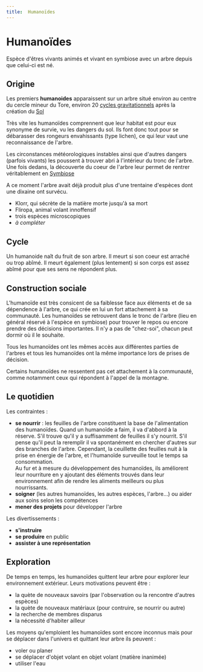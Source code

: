 ```yaml
---
title:  Humanoïdes
---
```


Humanoïdes
==========

Espèce d'êtres vivants animés et vivant en symbiose avec un arbre depuis que celui-ci est né.

Origine
-------

Les premiers **humanoides** apparaissent sur un arbre situé environ au centre du cercle mineur du Tore, environ 20 [cycles gravitationnels](loi_verticale.md#Disquedegravité) après la création du [Sol](sol.md)

Très vite les humanoïdes comprennent que leur habitat est pour eux synonyme de survie, vu les dangers du sol. Ils font donc tout pour se débarasser des rongeurs envahissants (type lichen), ce qui leur vaut une reconnaissance de l'arbre. 

Les circonstances météorologiques instables ainsi que d'autres dangers (parfois vivants) les poussent à trouver abri à l'intérieur du tronc de l'arbre. Une fois dedans, la découverte du coeur de l'arbre leur permet de rentrer véritablement en [Symbiose](symbiose.md)

A ce moment l'arbre avait déjà produit plus d'une trentaine d'espèces dont une dixaine ont survécu.

* Klorr, qui sécrète de la matière morte jusqu'à sa mort
* Fliropa, animal volant innoffensif
* trois espèces microscopiques
* *à compléter*

## Cycle

Un humanoide naît du fruit de son arbre. Il meurt si son coeur est arraché ou trop abîmé. Il meurt également (plus lentement) si son corps est assez abîmé pour que ses sens ne répondent plus.

## Construction sociale

L'humanoïde est très consicent de sa faiblesse face aux éléments et de sa dépendence à l'arbre, ce qui crée en lui un fort attachement à sa communauté. Les humanoïdes se retrouvent dans le tronc de l'arbre (lieu en général réservé à l'espèce en symbiose) pour trouver le repos ou encore prendre des décisions importantes. Il n'y a pas de "chez-soi", chacun peut dormir où il le souhaite.

Tous les humanoïdes ont les mêmes accès aux différentes parties de l'arbres et tous les humanoïdes ont la même importance lors de prises de décision.

Certains humanoïdes ne ressentent pas cet attachement à la communauté, comme notamment ceux qui répondent à l'appel de la montagne.

## Le quotidien

Les contraintes :
* **se nourrir** : les feuilles de l'arbre constituent la base de l'alimentation des humanoïdes. Quand un humanoïde a faim, il va d'abbord à la réserve. S'il trouve qu'il y a suffisamment de feuilles il s'y nourrit. S'il pense qu'il peut la reremplir il va spontanément en chercher d'autres sur des branches de l'arbre. Cependant, la ceuillette des feuilles nuit à la prise en énergie de l'arbre, et l'humanoïde surveuille tout le temps sa consommation. <br>
Au fur et à mesure du développement des humanoïdes, ils améliorent leur nourriture en y ajoutant des éléments trouvés dans leur environnement afin de rendre les aliments meilleurs ou plus nourrissants.
* **soigner** (les autres humanoïdes, les autres espèces, l'arbre...) ou aider aux soins selon les compétences
* **mener des projets** pour développer l'arbre

Les divertissements :
* **s'instruire**
* **se produire** en public
* **assister à une représentation**
 
Exploration
---
De temps en temps, les humanoïdes quittent leur arbre pour explorer leur environnement extérieur. Leurs motivations peuvent être :
* la quète de nouveaux savoirs (par l'observation ou la rencontre d'autres espèces)
* la quète de nouveaux matériaux (pour contruire, se nourrir ou autre)
* la recherche de membres disparus
* la nécessité d'habiter ailleur

Les moyens qu'emploient les humanoïdes sont encore inconnus mais pour se déplacer dans l'univers et quittant leur arbre ils peuvent : 
* voler ou planer
* se déplacer d'objet volant en objet volant (matière inanimée)
* utiliser l'eau
